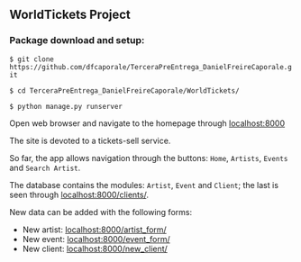 ## WorldTickets Project

### Package download and setup:

`$ git clone https://github.com/dfcaporale/TerceraPreEntrega_DanielFreireCaporale.git`

`$ cd TerceraPreEntrega_DanielFreireCaporale/WorldTickets/`

`$ python manage.py runserver`

Open web browser and navigate to the homepage through [localhost:8000](http://localhost:8000)

The site is devoted to a tickets-sell service.

So far, the app allows navigation through the buttons: `Home`, `Artists`, `Events` and `Search Artist`.

The database contains the modules: `Artist`, `Event` and `Client`; the last is seen through [localhost:8000/clients/](http://localhost:8000/clients/).

New data can be added with the following forms:
- New artist: [localhost:8000/artist_form/](http://localhost:8000/artist_form/)
- New event: [localhost:8000/event_form/](http://localhost:8000/event_form/)
- New client: [localhost:8000/new_client/](http://localhost:8000/new_client/)
